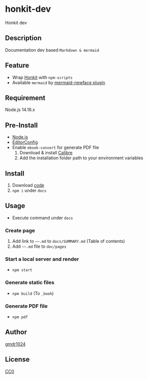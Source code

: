 # honkit-dev
Honkit dev

## Description
Documentation dev based `Markdown & mermaid` 

## Feature
- Wrap [Honkit](https://www.npmjs.com/package/honkit) with `npm-scripts`
- Available `mermaid` by [mermaid-newface plugin](https://www.npmjs.com/package/gitbook-plugin-mermaid-newface)

## Requirement
Node.js 14.16.x

## Pre-Install
- [Node.js](https://nodejs.org/) 
- [EditorConfig](https://editorconfig.org/)
- Enable `ebook-convert` for generate PDF file
  1. Download & install [Calibre](https://calibre-ebook.com/download)
  2. Add the installation folder path to your environment variables


## Install
1. Download [code](https://github.com/gmdr1024/honkit-dev/archive/main.zip)
2. `npm i` under `docs`

## Usage
- Execute command under `docs`

### Create page
1. Add link to `~~.md` to `docs/SUMMARY.md` (Table of contents)
2. Add `~~.md` file  to `doc/pages`

### Start a local server and render
- `npm start`

### Generate static files
- `npm build` (To `_book`)

### Generate PDF file
- `npm pdf` 

## Author
[gmdr1024](https://github.com/gmdr1024)

## License
[CC0](https://github.com/gmdr1024/honkit-dev/blob/main/LICENSE) 
